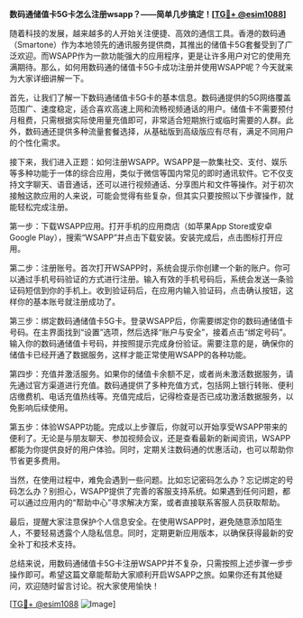 **数码通储值卡5G卡怎么注册wsapp？——简单几步搞定！[[TG💪+ @esim1088](https://t.me/s/esim1088)]**

随着科技的发展，越来越多的人开始关注便捷、高效的通信工具。香港的数码通（Smartone）作为本地领先的通讯服务提供商，其推出的储值卡5G套餐受到了广泛欢迎。而WSAPP作为一款功能强大的应用程序，更是让许多用户对它的使用充满期待。那么，如何用数码通的储值卡5G卡成功注册并使用WSAPP呢？今天就来为大家详细讲解一下。

首先，让我们了解一下数码通储值卡5G卡的基本信息。数码通提供的5G网络覆盖范围广、速度稳定，适合喜欢高速上网和流畅视频通话的用户。储值卡不需要预付月租费，只需根据实际使用量充值即可，非常适合短期旅行或临时需要的人群。此外，数码通还提供多种流量套餐选择，从基础版到高级版应有尽有，满足不同用户的个性化需求。

接下来，我们进入正题：如何注册WSAPP。WSAPP是一款集社交、支付、娱乐等多种功能于一体的综合应用，类似于微信等国内常见的即时通讯软件。它不仅支持文字聊天、语音通话，还可以进行视频通话、分享图片和文件等操作。对于初次接触这款应用的人来说，可能会觉得有些复杂，但其实只要按照以下步骤操作，就能轻松完成注册。

第一步：下载WSAPP应用。打开手机的应用商店（如苹果App Store或安卓Google Play），搜索“WSAPP”并点击下载安装。安装完成后，点击图标打开应用。

第二步：注册账号。首次打开WSAPP时，系统会提示你创建一个新的账户。你可以通过手机号码验证的方式进行注册。输入有效的手机号码后，系统会发送一条验证码短信到你的手机上。收到验证码后，在应用内输入验证码，点击确认按钮，这样你的基本账号就注册成功了。

第三步：绑定数码通储值卡5G卡。登录WSAPP后，你需要绑定你的数码通储值卡号码。在主界面找到“设置”选项，然后选择“账户与安全”，接着点击“绑定号码”。输入你的数码通储值卡号码，并按照提示完成身份验证。需要注意的是，确保你的储值卡已经开通了数据服务，这样才能正常使用WSAPP的各种功能。

第四步：充值并激活服务。如果你的储值卡余额不足，或者尚未激活数据服务，请先通过官方渠道进行充值。数码通提供了多种充值方式，包括网上银行转账、便利店缴费机、电话充值热线等。充值完成后，记得检查是否已成功激活数据服务，以免影响后续使用。

第五步：体验WSAPP功能。完成以上步骤后，你就可以开始享受WSAPP带来的便利了。无论是与朋友聊天、参加视频会议，还是查看最新的新闻资讯，WSAPP都能为你提供良好的用户体验。同时，定期关注数码通的优惠活动，也可以帮助你节省更多费用。

当然，在使用过程中，难免会遇到一些问题。比如忘记密码怎么办？忘记绑定的号码怎么办？别担心，WSAPP提供了完善的客服支持系统。如果遇到任何问题，都可以通过应用内的“帮助中心”寻求解决方案，或者直接联系客服人员获取帮助。

最后，提醒大家注意保护个人信息安全。在使用WSAPP时，避免随意添加陌生人，不要轻易透露个人隐私信息。同时，定期更新应用版本，以确保获得最新的安全补丁和技术支持。

总结来说，用数码通储值卡5G卡注册WSAPP并不复杂，只需按照上述步骤一步步操作即可。希望这篇文章能帮助大家顺利开启WSAPP之旅。如果你还有其他疑问，欢迎随时留言讨论。祝大家使用愉快！

[[TG💪+ @esim1088](https://t.me/s/esim1088) ![Image](https://i.postimg.cc/4NQfJmqS/Snipaste-2025-05-13-00-14-12.png)]